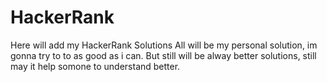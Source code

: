 # HackerRank
Here will add my HackerRank Solutions
All will be my personal solution, im gonna try to to as good as i can. But still will be alway better solutions, 
still may it help somone to understand better. 

